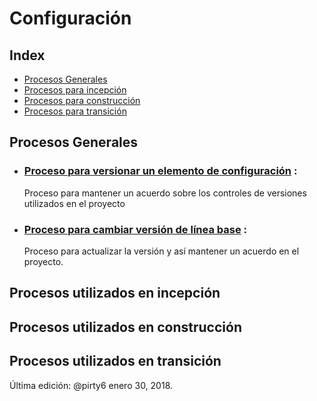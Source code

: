 # Configuración

## Index
* [Procesos Generales](#general)
* [Procesos para incepción](#incepcion)
* [Procesos para construcción](#construccion)
* [Procesos para transición](#transicion)


<a id="general"></a>
## Procesos Generales
* ### [Proceso para versionar un elemento de configuración](https://github.com/CaveLabs-1/Wiki/blob/master/Configuracion/Scripts/Script%20Versionar.md) :
  Proceso para mantener un acuerdo sobre los controles de versiones utilizados en el proyecto

* ### [Proceso para cambiar versión de línea base](https://github.com/CaveLabs-1/Wiki/blob/master/Configuracion/Scripts/Proceso%20Cambios.md) :
  Proceso para actualizar la versión y así mantener un acuerdo en el proyecto.

<a id="incepcion"></a>
## Procesos utilizados en incepción

<a id="construccion"></a>
## Procesos utilizados en construcción

<a id="transicion"></a>
## Procesos utilizados en transición

Última edición: @pirty6 enero 30, 2018.
